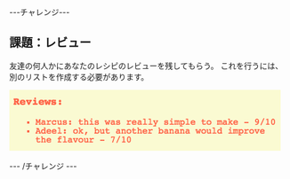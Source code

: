 \---チャレンジ\---

## 課題：レビュー

友達の何人かにあなたのレシピのレビューを残してもらう。 これを行うには、別のリストを作成する必要があります。 

![スクリーンショット](images/recipe-reviews.png)

\--- /チャレンジ \---